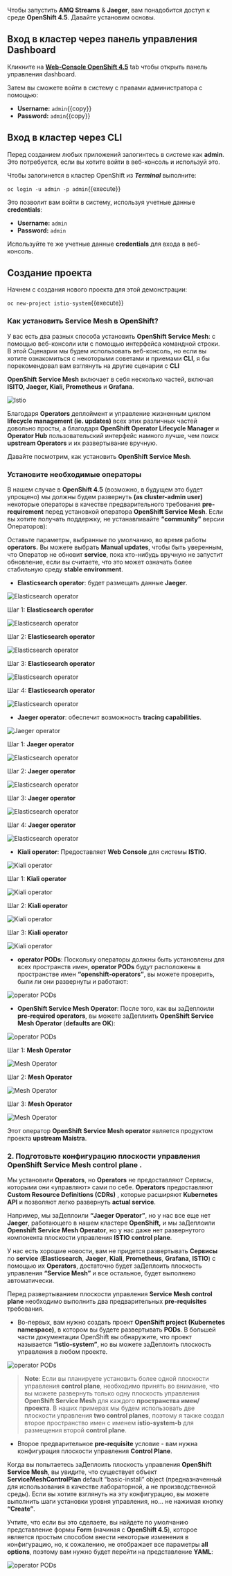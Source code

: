 Чтобы запустить **AMQ Streams** & **Jaeger**, вам понадобится доступ к среде **OpenShift 4.5**. Давайте установим основы.

## Вход в кластер через панель управления Dashboard

Кликните на [**Web-Console OpenShift 4.5**](https://console-openshift-console-[[HOST_SUBDOMAIN]]-443-[[KATACODA_HOST]].environments.katacoda.com) tab чтобы открыть панель управления dashboard.

Затем вы сможете войти в систему с правами администратора с помощью:

* **Username:** ``admin``{{copy}}
* **Password:** ``admin``{{copy}}

## Вход в кластер через CLI

Перед созданием любых приложений залогинтесь в системе как **admin**. Это потребуется, если вы хотите войти в веб-консоль и
используй это.

Чтобы залогинется в кластер OpenShift из **_Terminal_** выполните:

``oc login -u admin -p admin``{{execute}}

Это позволит вам войти в систему, используя учетные данные **credentials**:

* **Username:** ``admin``
* **Password:** ``admin``

Используйте те же учетные данные **credentials** для входа в веб-консоль.

## Создание проекта

Начнем с создания нового проекта для этой демонстрации:

``oc new-project istio-system``{{execute}}

### Как установить Service Mesh в OpenShift?

У вас есть два разных способа установить **OpenShift Service Mesh**: с помощью веб-консоли или с помощью интерфейса командной строки.
В этой Сценарии мы будем использовать веб-консоль, но если вы хотите ознакомиться с некоторыми советами и приемами **CLI**, 
я бы порекомендовал вам взглянуть на другие сценарии с **CLI**

**OpenShift Service Mesh** включает в себя несколько частей, включая **ISITO, Jaeger, Kiali, Prometheus** и **Grafana**.

![Istio](./assets/_333.png)

Благодаря **Operators** деплоймент и управление жизненным циклом **lifecycle management (ie. updates)** всех этих различных частей довольно просты, а благодаря **OpenShift Operator Lifecycle Manager** и **Operator Hub** пользовательский интерфейс намного лучше, чем поиск **upstream Operators** и их развертывание вручную.

Давайте посмотрим, как установить **OpenShift Service Mesh**.

### Установите необходимые операторы

В нашем случае в **OpenShift 4.5** (возможно, в будущем это будет упрощено) мы должны будем развернуть **(as cluster-admin user)** некоторые операторы в качестве предварительного требования **pre-requirement** перед установкой оператора **OpenShift Service Mesh**. Если вы хотите получать поддержку, не устанавливайте  **“community”** версии Операторов):

Оставьте параметры, выбранные по умолчанию, во время работы **operators.** Вы можете выбрать **Manual updates**, чтобы быть уверенным, что Оператор не обновит **service**, пока кто-нибудь вручную не запустит обновление, если вы считаете, что это может означать более стабильную среду **stable environment**.

- **Elasticsearch operator**: будет размещать данные **Jaeger**.

![Elasticsearch operator](./assets/_elastic.gif)

Шаг 1: **Elasticsearch operator**

![Elasticsearch operator](./assets/elastic_11.png)

Шаг 2: **Elasticsearch operator**

![Elasticsearch operator](./assets/elastic_22.png)

Шаг 3: **Elasticsearch operator**

![Elasticsearch operator](./assets/elastic_3.png)

Шаг 4: **Elasticsearch operator**

![Elasticsearch operator](./assets/elastic_4.png)

- **Jaeger operator**: обеспечит возможность **tracing capabilities**.

![Jaeger operator](./assets/_jaeger.gif)

Шаг 1: **Jaeger operator**

![Elasticsearch operator](./assets/jaeger_11.png)

Шаг 2: **Jaeger operator**

![Elasticsearch operator](./assets/jaeger_22.png)

Шаг 3: **Jaeger operator**

![Elasticsearch operator](./assets/jaeger_33.png)

Шаг 4: **Jaeger operator**

![Elasticsearch operator](./assets/jaeger_4.png)

- **Kiali operator**: Предоставляет **Web Console** для системы **ISTIO**.

![Kiali operator](./assets/_kiali.gif)

Шаг 1: **Kiali operator**

![Kiali operator](./assets/kiali_1.png)

Шаг 2: **Kiali operator**

![Kiali operator](./assets/kiali_2.png)

Шаг 3: **Kiali operator**

![Kiali operator](./assets/kiali_3.png)

- **operator PODs**: Поскольку операторы должны быть установлены для всех пространств имен, **operator PODs** будут расположены в пространстве имен **“openshift-operators”**, вы можете проверить, были ли они развернуты и работают:

![operator PODs](./assets/_Operator.gif)

- **OpenShift Service Mesh Operator**: После того, как вы заДеплоили **pre-required operators**, вы можете заДеплиить **OpenShift Service Mesh Operator** (**defaults are OK**):

![operator PODs](./assets/_Mesh.gif)

Шаг 1: **Mesh Operator**

![Mesh Operator](./assets/ServiceMesh_1.png)

Шаг 2: **Mesh Operator**

![Mesh Operator](./assets/ServiceMesh_2.png)

Шаг 3: **Mesh Operator**

![Mesh Operator](./assets/ServiceMesh_3.png)

Этот оператор **OpenShift Service Mesh operator** является продуктом проекта **upstream Maistra**. 

### 2. Подготовьте конфигурацию плоскости управления **OpenShift Service Mesh control plane** .

Мы установили **Operators**, но **Operators** не предоставляют Сервисы, которыми они «управляют» сами по себе. 
**Operators** предоставляют **Custom Resource Definitions (CDRs)** , которые расширяют **Kubernetes API** и позволяют легко развернуть **actual service**.

Например, мы заДеплоили **“Jaeger Operator”**, но у нас все еще нет **Jaeger**, работающего в нашем кластере **OpenShift,** 
и мы заДеплоили **Openshift Service Mesh Operator**, но у нас даже нет развернутого компонента плоскости управления **ISTIO control plane**.

У нас есть хорошие новости, вам не придется развертывать **Сервисы** по **service** (**Elasticsearch**, **Jaeger**, **Kiali**, **Prometheus**, **Grafana**, **ISTIO**) 
с помощью их **Operators**, достаточно будет заДеплоить плоскость управления **“Service Mesh”** и все остальное, будет выполнено автоматически.

Перед развертыванием плоскости управления **Service Mesh control plane** необходимо выполнить два предварительных **pre-requisites** требования.

- Во-первых, вам нужно создать проект **OpenShift project (Kubernetes namespace)**, в котором вы будете развертывать **PODs**. 
В большей части документации OpenShift вы обнаружите, что проект называется **“istio-system”**, но вы можете заДеплоить плоскость управления в любом проекте.

![operator PODs](./assets/_Istio.gif)

> **Note**: Если вы планируете установить более одной плоскости управления **control plane**, необходимо принять во внимание, что вы можете развернуть только одну плоскость управления **OpenShift Service Mesh** для каждого **пространства имен/проекта**. В наших примерах мы будем использовать две плоскости управления **two control planes**, поэтому я также создал второе пространство имен с именем **istio-system-b** для размещения второй **control plane**.

- Второе предварительное **pre-requisite** условие  - вам нужна конфигурация плоскости управления **Control Plane**.

Когда вы попытаетесь заДеплоить плоскость управления **OpenShift Service Mesh**, вы увидите, что существует объект **ServiceMeshControlPlan** default “basic-install” object (предназначенный для использования в качестве лабораторной, а не производственной среды). Если вы хотите взглянуть на эту конфигурацию, вы можете выполнить шаги установки уровня управления, но… не нажимая кнопку **“Create”**.

Учтите, что если вы это сделаете, вы найдете по умолчанию представление формы **Form** (начиная с **OpenShift 4.5**), которое является простым способом внести некоторые изменения в конфигурацию, но, к сожалению, не отображает все параметры **all options**, поэтому вам нужно будет перейти на представление **YAML**:

![operator PODs](./assets/_Istio2.gif)




